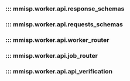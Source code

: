 
### ::: mmisp.worker.api.response_schemas
### ::: mmisp.worker.api.requests_schemas
### ::: mmisp.worker.api.worker_router
### ::: mmisp.worker.api.job_router
### ::: mmisp.worker.api.api_verification
